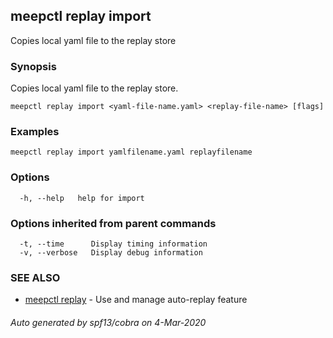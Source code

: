 ## meepctl replay import

Copies local yaml file to the replay store

### Synopsis

Copies local yaml file to the replay store.

```
meepctl replay import <yaml-file-name.yaml> <replay-file-name> [flags]
```

### Examples

```
meepctl replay import yamlfilename.yaml replayfilename
```

### Options

```
  -h, --help   help for import
```

### Options inherited from parent commands

```
  -t, --time      Display timing information
  -v, --verbose   Display debug information
```

### SEE ALSO

* [meepctl replay](meepctl_replay.md)	 - Use and manage auto-replay feature

###### Auto generated by spf13/cobra on 4-Mar-2020
